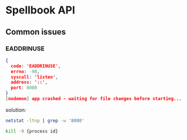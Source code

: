 # Spellbook API

## Common issues

### EADDRINUSE
```JSON
{
  code: 'EADDRINUSE',
  errno: -98,
  syscall: 'listen',
  address: '::',
  port: 8080
}
[nodemon] app crashed - waiting for file changes before starting...
```

solution:
```sh
netstat -ltnp | grep -w '8080'

kill -9 {process id}
```